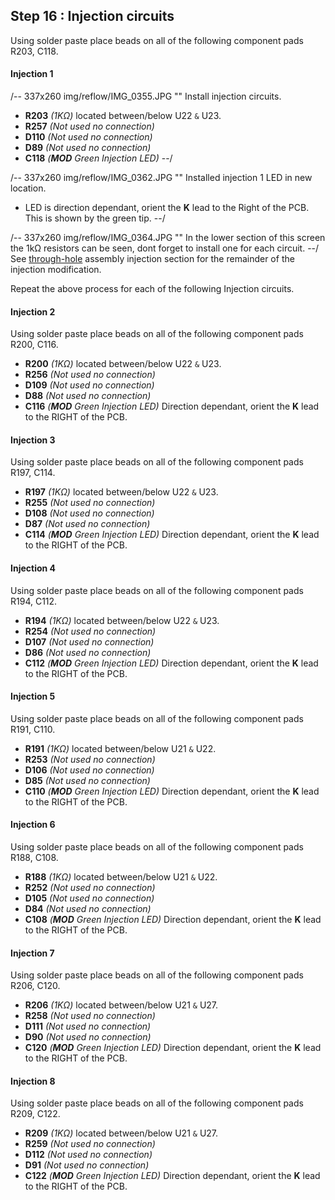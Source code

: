 ## Step 16 : Injection circuits

Using solder paste place beads on all of the following component pads R203, C118.

#### Injection 1
/-- 337x260 img/reflow/IMG_0355.JPG "" Install injection circuits. 

- **R203** *(1K&ohm;)* located between/below U22 ``&`` U23.
- **R257** *(Not used no connection)*
- **D110** *(Not used no connection)*
- **D89**  *(Not used no connection)*
- **C118** *(**MOD** Green Injection LED)*
--/

/-- 337x260 img/reflow/IMG_0362.JPG "" Installed injection 1 LED in new location.
 
- LED is direction dependant, orient the **K** lead to the Right of the PCB. This is shown by the green tip.
--/

/-- 337x260 img/reflow/IMG_0364.JPG "" In the lower section of this screen the 1k&ohm; resistors can be seen, dont forget to install one for each circuit.
 --/
See [through-hole](#assembly13_after_reflow) assembly injection section for the remainder of the injection modification.

Repeat the above process for each of the following Injection circuits.

#### Injection 2
Using solder paste place beads on all of the following component pads R200, C116.

- **R200** *(1K&ohm;)* located between/below U22 ``&`` U23.
- **R256** *(Not used no connection)*
- **D109** *(Not used no connection)*
- **D88**  *(Not used no connection)*
- **C116** *(**MOD** Green Injection LED)* Direction dependant, orient the **K** lead to the RIGHT of the PCB.

#### Injection 3
Using solder paste place beads on all of the following component pads R197, C114.

- **R197** *(1K&ohm;)* located between/below U22 ``&`` U23.
- **R255** *(Not used no connection)*
- **D108** *(Not used no connection)*
- **D87**  *(Not used no connection)*
- **C114** *(**MOD** Green Injection LED)* Direction dependant, orient the **K** lead to the RIGHT of the PCB.

#### Injection 4
Using solder paste place beads on all of the following component pads R194, C112.

- **R194** *(1K&ohm;)* located between/below U22 ``&`` U23.
- **R254** *(Not used no connection)*
- **D107** *(Not used no connection)*
- **D86**  *(Not used no connection)*
- **C112** *(**MOD** Green Injection LED)* Direction dependant, orient the **K** lead to the RIGHT of the PCB.

#### Injection 5
Using solder paste place beads on all of the following component pads R191, C110.

- **R191** *(1K&ohm;)* located between/below U21 ``&`` U22.
- **R253** *(Not used no connection)*
- **D106** *(Not used no connection)*
- **D85**  *(Not used no connection)*
- **C110** *(**MOD** Green Injection LED)* Direction dependant, orient the **K** lead to the RIGHT of the PCB.

#### Injection 6
Using solder paste place beads on all of the following component pads R188, C108.

- **R188** *(1K&ohm;)* located between/below U21 ``&`` U22. 
- **R252** *(Not used no connection)*
- **D105** *(Not used no connection)*
- **D84**  *(Not used no connection)*
- **C108** *(**MOD** Green Injection LED)* Direction dependant, orient the **K** lead to the RIGHT of the PCB.

#### Injection 7
Using solder paste place beads on all of the following component pads R206, C120.

- **R206** *(1K&ohm;)* located between/below U21 ``&`` U27.
- **R258** *(Not used no connection)*
- **D111** *(Not used no connection)*
- **D90**  *(Not used no connection)*
- **C120** *(**MOD** Green Injection LED)* Direction dependant, orient the **K** lead to the RIGHT of the PCB.

#### Injection 8
Using solder paste place beads on all of the following component pads R209, C122.

- **R209** *(1K&ohm;)* located between/below U21 ``&`` U27.
- **R259** *(Not used no connection)*
- **D112** *(Not used no connection)*
- **D91**  *(Not used no connection)*
- **C122** *(**MOD** Green Injection LED)* Direction dependant, orient the **K** lead to the RIGHT of the PCB.

